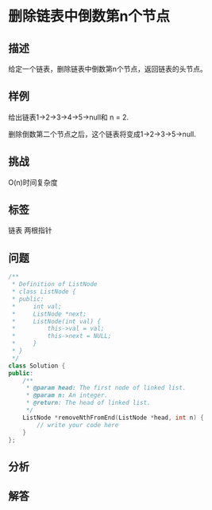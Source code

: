 # 删除链表中倒数第n个节点

## 描述
给定一个链表，删除链表中倒数第n个节点，返回链表的头节点。

## 样例
给出链表1->2->3->4->5->null和 n = 2.

删除倒数第二个节点之后，这个链表将变成1->2->3->5->null.

## 挑战
O(n)时间复杂度

## 标签
链表 两根指针

## 问题
```C++
/**
 * Definition of ListNode
 * class ListNode {
 * public:
 *     int val;
 *     ListNode *next;
 *     ListNode(int val) {
 *         this->val = val;
 *         this->next = NULL;
 *     }
 * }
 */
class Solution {
public:
    /**
     * @param head: The first node of linked list.
     * @param n: An integer.
     * @return: The head of linked list.
     */
    ListNode *removeNthFromEnd(ListNode *head, int n) {
        // write your code here
    }
};
```

## 分析

## 解答

